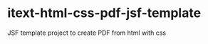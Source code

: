 itext-html-css-pdf-jsf-template
===============================

JSF template project to create PDF from html with css
